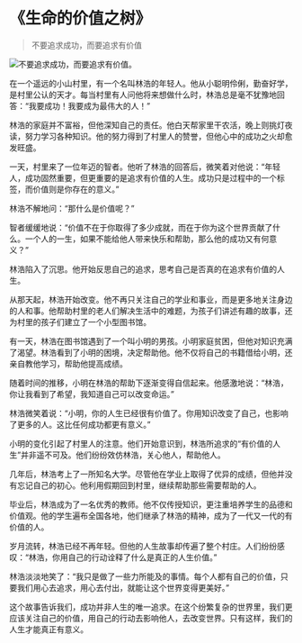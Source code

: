 # 《生命的价值之树》
> 不要追求成功，而要追求有价值


![不要追求成功，而要追求有价值。](/images/acf9355f04524c0693d401fe41b919da.jpg)

在一个遥远的小山村里，有一个名叫林浩的年轻人。他从小聪明伶俐，勤奋好学，是村里公认的天才。每当村里有人问他将来想做什么时，林浩总是毫不犹豫地回答：“我要成功！我要成为最伟大的人！”

林浩的家庭并不富裕，但他深知自己的责任。他白天帮家里干农活，晚上则挑灯夜读，努力学习各种知识。他的努力得到了村里人的赞誉，但他心中的成功之火却愈发旺盛。

一天，村里来了一位年迈的智者。他听了林浩的回答后，微笑着对他说：“年轻人，成功固然重要，但更重要的是追求有价值的人生。成功只是过程中的一个标签，而价值则是你存在的意义。”

林浩不解地问：“那什么是价值呢？”

智者缓缓地说：“价值不在于你取得了多少成就，而在于你为这个世界贡献了什么。一个人的一生，如果不能给他人带来快乐和帮助，那么他的成功又有何意义？”

林浩陷入了沉思。他开始反思自己的追求，思考自己是否真的在追求有价值的人生。

从那天起，林浩开始改变。他不再只关注自己的学业和事业，而是更多地关注身边的人和事。他帮助村里的老人们解决生活中的难题，为孩子们讲述有趣的故事，还为村里的孩子们建立了一个小型图书馆。

有一天，林浩在图书馆遇到了一个叫小明的男孩。小明家庭贫困，但他对知识充满了渴望。林浩看到了小明的困境，决定帮助他。他不仅将自己的书籍借给小明，还亲自教他学习，帮助他提高成绩。

随着时间的推移，小明在林浩的帮助下逐渐变得自信起来。他感激地说：“林浩，你让我看到了希望，我知道自己可以改变命运。”

林浩微笑着说：“小明，你的人生已经很有价值了。你用知识改变了自己，也影响了更多的人。这比任何成功都更有意义。”

小明的变化引起了村里人的注意。他们开始意识到，林浩所追求的“有价值的人生”并非遥不可及。他们纷纷效仿林浩，关心他人，帮助他人。

几年后，林浩考上了一所知名大学。尽管他在学业上取得了优异的成绩，但他并没有忘记自己的初心。他利用假期回到村里，继续帮助那些需要帮助的人。

毕业后，林浩成为了一名优秀的教师。他不仅传授知识，更注重培养学生的品德和价值观。他的学生遍布全国各地，他们继承了林浩的精神，成为了一代又一代的有价值的人。

岁月流转，林浩已经不再年轻。但他的人生故事却传遍了整个村庄。人们纷纷感叹：“林浩，你用自己的行动诠释了什么是真正的人生价值。”

林浩淡淡地笑了：“我只是做了一些力所能及的事情。每个人都有自己的价值，只要我们用心去追求，用心去付出，就能让这个世界变得更美好。”

这个故事告诉我们，成功并非人生的唯一追求。在这个纷繁复杂的世界里，我们更应该关注自己的价值，用自己的行动去影响他人，去改变世界。只有这样，我们的人生才能真正有意义。